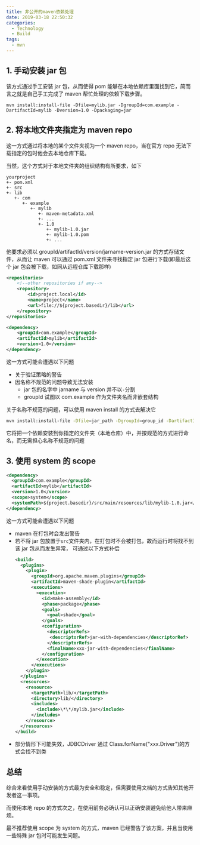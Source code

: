 ```yaml
---
title: 非公开的maven依赖处理
date: 2019-03-18 22:50:32
categories:
  - Technology
  - Build
tags:
  - mvn
---
```


## 1. 手动安装 jar 包

该方式通过手工安装 jar 包，从而使得 pom 能够在本地依赖库里面找到它，简而言之就是自己手工完成了 maven 帮忙处理的依赖下载步骤。

```
mvn install:install-file -Dfile=mylib.jar -DgroupId=com.example -DartifactId=mylib -Dversion=1.0 -Dpackaging=jar
```

## 2. 将本地文件夹指定为 maven repo

这一方式通过将本地的某个文件夹视为一个 maven repo，当在官方 repo 无法下载指定的包时他会去本地仓库下载。

当然，这个方式对于本地文件夹的组织结构有所要求，如下

```
yourproject
+- pom.xml
+- src
+- lib
   +- com
      +- example
         +- mylib
            +- maven-metadata.xml
            +- ...
            +- 1.0
               +- mylib-1.0.jar
               +- mylib-1.0.pom
               +- ...
```

他要求必须以 groupId/artifactId/version/jarname-version.jar 的方式存储文件，从而让 maven 可以通过 pom.xml 文件来寻找指定 jar 包进行下载(即最后这个 jar 包会被下载，如同从远程仓库下载那样)

```xml
<repositories>
    <!--other repositories if any-->
    <repository>
        <id>project.local</id>
        <name>project</name>
        <url>file://${project.basedir}/lib</url>
    </repository>
</repositories>

<dependency>
    <groupId>com.example</groupId>
    <artifactId>mylib</artifactId>
    <version>1.0</version>
</dependency>
```

这一方式可能会遭遇以下问题

- 关于验证策略的警告
- 因名称不规范的问题导致无法安装
  - jar 包的名字中 jarname 与 version 并不以`-`分割
  - groupId 试图以 com.example 作为文件夹名而非嵌套结构

关于名称不规范的问题，可以使用 maven install 的方式去解决它

```bash
mvn install:install-file -Dfile=jar_path -DgroupId=group_id -DartifactId=artifact_id -Dversion=jar_version -Dpackaging=jar -DlocalRepositoryPath=project_basedir/lib
```

它将把一个依赖安装到你指定的文件夹（本地仓库）中，并按规范的方式进行命名，而无需担心名称不规范的问题

## 3. 使用 system 的 scope

```xml
<dependency>
  <groupId>com.example</groupId>
  <artifactId>mylib</artifactId>
  <version>1.0</version>
  <scope>system</scope>
  <systemPath>${project.basedir}/src/main/resources/lib/mylib-1.0.jar</systemPath>
</dependency>
```

这一方式可能会遭遇以下问题

- maven 在打包时会发出警告
- 若不将 jar 包放置于`src`文件夹内，在打包时不会被打包，故而运行时将找不到该 jar 包从而发生异常， 可通过以下方式补偿
  ```xml
  <build>
    <plugins>
      <plugin>
        <groupId>org.apache.maven.plugins</groupId>
        <artifactId>maven-shade-plugin</artifactId>
        <executions>
          <execution>
            <id>make-assembly</id>
            <phase>package</phase>
            <goals>
              <goal>shade</goal>
            </goals>
            <configuration>
              <descriptorRefs>
               <descriptorRef>jar-with-dependencies</descriptorRef>
              </descriptorRefs>
              <finalName>xxx-jar-with-dependencies</finalName>
            </configuration>
          </execution>
        </executions>
      </plugin>
    </plugins>
    <resources>
      <resource>
        <targetPath>lib/</targetPath>
        <directory>lib/</directory>
        <includes>
          <include>\*\*/mylib.jar</include>
        </includes>
      </resource>
    </resources>
  </build>
  ```
- 部分情形下可能失效，JDBCDriver 通过 Class.forName("xxx.Driver")的方式会找不到类

## 总结

综合来看使用手动安装的方式最为安全和稳定，但需要使用文档的方式告知其他开发者这一事项。

而使用本地 repo 的方式次之，在使用前务必确认可以正确安装避免给他人带来麻烦。

最不推荐使用 scope 为 system 的方式，maven 已经警告了该方案，并且当使用一些特殊 jar 包时可能发生问题。
